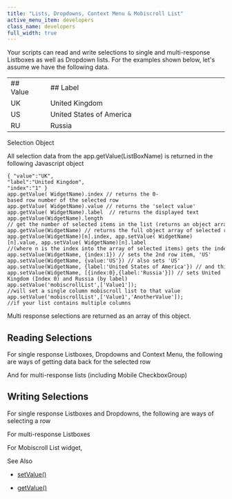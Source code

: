 ```yaml
---
title: "Lists, Dropdowns, Context Menu & Mobiscroll List"
active_menu_item: developers
class_name: developers
full_width: true
---
```



Your scripts can read and write selections to single and multi-response Listboxes as well as Dropdown lists. For the examples shown below, let's assume we have the following data.

<table>
<tr>
<td width="58">
## Value

</td>
<td width="24">
</td>
<td width="798">
## Label

</td>
</tr>
<tr>
<td width="58">
UK

</td>
<td width="24">
</td>
<td width="798">
United Kingdom

</td>
</tr>
<tr>
<td width="58">
US

</td>
<td width="24">
</td>
<td width="798">
United States of America

</td>
</tr>
<tr>
<td width="58">
RU

</td>
<td width="24">
</td>
<td width="798">
Russia

</td>
</tr>
</table>

Selection Object

All selection data from the app.getValue(ListBoxName) is returned in the following Javascript object

    { "value":"UK",
    "label":"United Kingdom",
    "index":"1" }
    app.getValue( WidgetName).index // returns the 0-based row number of the selected row
    app.getValue( WidgetName).value // returns the 'select value'
    app.getValue( WidgetName).label  // returns the displayed text
    app.getValue(WidgetName).length
    // get the number of selected items in the list (returns an object array)
    app.getValue(WidgetName) // returns the full object array of selected row items
    app.getValue(WidgetName)[n].index, app.setValue( WidgetName)[n].value, app.setValue( WidgetName)[n].label
    //(where n is the index into the array of selected items) gets the index/select value/row text of the nth selected row item.
    app.setValue(WidgetName, {index:1}) // sets the 2nd row item, 'US'
    app.setValue(WidgetName, {value:'US'}) // also sets 'US'
    app.setValue(WidgetName, {label:'United States of America'}) // and this also sets 'US'
    app.setValue(WidgetName, [{index:0},{label:'Russia'}]) // sets United Kingdom (Index 0) and Russia (by label)
    app.setValue('mobiscrollList',['Value1']);
    //will set a single column mobiscroll list to that value
    app.setValue('mobiscrollList',['Value1','AnotherValue']);
    //if your list contains multiple columns
   

Multi response selections are returned as an array of this object.

## Reading Selections

For single response Listboxes, Dropdowns and Context Menu, the following are ways of getting data back for the selected row

And for multi-response lists (including Mobile CheckboxGroup)

## Writing Selections

For single response Listboxes and Dropdowns, the following are ways of selecting a row

For multi-response Listboxes

For Mobiscroll List widget,

See Also

 - [setValue()](../../../../client-api/widget-data-state-manipulation/refsetvalue.htm)

 - [getValue()](../../../../client-api/widget-data-state-manipulation/refgetvalue.htm)

